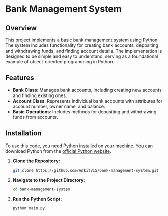 # Bank Management System

## Overview

This project implements a basic bank management system using Python. The system includes functionality for creating bank accounts, depositing and withdrawing funds, and finding account details. The implementation is designed to be simple and easy to understand, serving as a foundational example of object-oriented programming in Python.

## Features

- **Bank Class**: Manages bank accounts, including creating new accounts and finding existing ones.
- **Account Class**: Represents individual bank accounts with attributes for account number, owner name, and balance.
- **Basic Operations**: Includes methods for depositing and withdrawing funds from accounts.

## Installation

To use this code, you need Python installed on your machine. You can download Python from the [official Python website](https://www.python.org/downloads/).

1. **Clone the Repository:**

   ```bash
   git clone https://github.com/AnkitV15/bank-management-system.git

2. **Navigate to the Project Directory:**

   ```bash
   cd bank-management-system

3. **Run the Python Script:**

   ```bash
   python main.py
